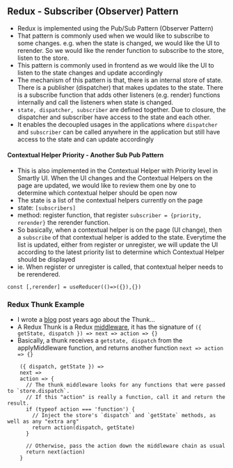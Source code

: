 ## Redux - Subscriber (Observer) Pattern
- Redux is implemented using the Pub/Sub Pattern (Observer Pattern)
- That pattern is commonly used when we would like to subscribe to some changes. e.g. when the state is changed, we would like the UI to rerender. So we would like the render function to subscribe to the store, listen to the store.
- This pattern is commonly used in frontend as we would like the UI to listen to the state changes and update accordingly
- The mechanism of this pattern is that, there is an internal store of state. There is a publisher (dispatcher) that makes updates to the state. There is a subscribe function that adds other listeners (e.g. render) functions internally and call the listeners when state is changed.
- `state, dispatcher, subscriber` are defined together. Due to closure, the dispatcher and subscriber have access to the state and each other. 
- It enables the decoupled usages in the applications where `dispatcher` and `subscriber` can be called anywhere in the application but still have access to the state and can update accordingly
#### Contextual Helper Priority - Another Sub Pub Pattern 
- This is also implemented in the Contextual Helper with Priority level in Smartly UI. When the UI changes and the Contextual Helpers on the page are updated, we would like to review them one by one to determine which contextual helper should be open now
- The state is a list of the contextual helpers currently on the page
- state: `[subscribers]` 
- method: register function, that register `subscriber = {priority, rerender}`  the rerender function. 
- So basically, when a contextual helper is on the page (UI change), then a `subscribe` of that contextual helper is added to the state. Everytime the list is updated, either from register or unregister, we will update the UI according to the latest priority list to determine which Contextual Helper should be displayed
- ie. When register or unregister is called, that contextual helper needs to be rerendered. 
```
const [,rerender] = useReducer(()=>({}),{})
```


### Redux Thunk Example
- I wrote a [blog](https://sherryhsu.medium.com/making-async-calls-with-redux-thunk-2484b7be0bfa) post years ago about the Thunk...
- A Redux Thunk is a Redux [middleware](https://redux.js.org/api/applymiddleware), it has the signature of `({ getState, dispatch }) => next => action => {}`
- Basically, a thunk receives a `getstate, dispatch` from the applyMiddleware function, and returns another function `next => action => {}`
```
    ({ dispatch, getState }) =>
    next =>
    action => {
      // The thunk middleware looks for any functions that were passed to `store.dispatch`.
      // If this "action" is really a function, call it and return the result.
      if (typeof action === 'function') {
        // Inject the store's `dispatch` and `getState` methods, as well as any "extra arg"
        return action(dispatch, getState)
      }

      // Otherwise, pass the action down the middleware chain as usual
      return next(action)
    }
```

